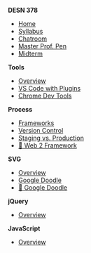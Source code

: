 **DESN 378**
* [Home][1]
* [Syllabus][2]
* [Chatroom][3]
* [Master Prof. Pen][4]
* [Midterm](/midterm/README.md) 

**Tools**
* [Overview][5]
* [VS Code with Plugins][6]
* [Chrome Dev Tools][7]

**Process**
* [Frameworks][8]
* [Version Control][9]
* [Staging vs. Production][10]
* [ :open_file_folder: Web 2 Framework](https://github.com/ewuweblab/web-2-framework)

**SVG**
* [Overview](/svg/README.md)
* [ Google Doodle](/projects/google-doodle.md)
* [ :open_file_folder: Google Doodle](/projects/google-doodle-components.md)

**jQuery**
* [Overview][15]

**JavaScript**
* [Overview][16]

[1]:	/
[2]:	/syllabus/readme.md
[3]:	https://spectrum.chat/web-design-2
[4]:	https://codepen.io/manikoth/pen/qrGMjL
[5]:	/tooling/README.md
[6]:	/tooling/README.md
[7]:	/tooling/README.md
[8]:	/process/readme.md
[9]:	/process/readme.md
[10]:	/process/readme.md
[12]:	/svg/README.md
[13]:	/projects/components.md
[14]:	/svg/google-doodle.md
[15]:	/jquery/README.md
[16]:	/javascript/README.md

